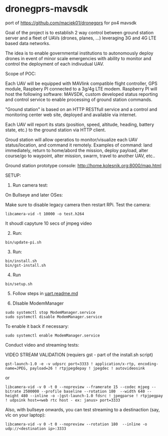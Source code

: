 # dronegprs-mavsdk
port of https://github.com/maciek01/dronegprs for px4 mavsdk


Goal of the project is to establish 2 way control between ground station server and a fleet of UAVs (drones, planes, ...) leveraging 3G and 4G LTE based data networks.

The idea is to enable governmental institutions to autonomously deploy drones in event of minor scale emergencies with ability to monitor and control the deployment of each indivudual UAV.

Scope of POC:

Each UAV will be equipped with MAVlink compatible flight controller, GPS module, Raspbery PI connected to a 3g/4g LTE modem. Raspberry PI will host the following software: MAVSDK, custom developed status reporting and control service to enable processing of ground station commands.

"Ground station" is based on an HTTP RESTfull service and a control and monitoring center web site, deployed and available via internet.

Each UAV will report its stats (position, speed, altitude, heading, battery state, etc.) to the ground station via HTTP client.

Groud station will allow operatios to monitor/visualize each UAV status/location, and command it remotely. Examples of command: land immediately, return to home/abord the mission, deploy payload, alter course/go to waypoint, alter mission, swarm, travel to another UAV, etc..


Ground station prototype console: http://home.kolesnik.org:8000/map.html



SETUP:

1. Run camera test:

On Bullseye and later OSes:

Make sure to disable legacy camera then restart RPi.
Test the camera:
```
libcamera-vid -t 10000 -o test.h264
```

It shoudl capyture 10 secs of jmpeg video

2. Run:
```
bin/update-pi.sh
```
3. Run:
```
bin/install.sh
bin/gst-install.sh
```
4. Run
```
bin/setup.sh
```
5. Follow steps in [uart.readme.md](./uart.readme.md)


7. DIsable ModemManager
```
sudo systemctl stop ModemManager.service
sudo systemctl disable ModemManager.service
```

To enable it back if necessary:
```
sudo systemctl enable ModemManager.service
```



Conduct video and streaming tests:

VIDEO STREAM VALIDATION (requiers gst - part of the install.sh script)
```
gst-launch-1.0 -e -v udpsrc port=3333 ! application/x-rtp, encoding-name=JPEG, payload=26 ! rtpjpegdepay ! jpegdec ! autovideosink
```
or
```
libcamera-vid -v 0 -t 0 --nopreview --framerate 15 --codec mjpeg --bitrate 2500000 --profile baseline --rotation 180  --width 640 --height 480 --inline -o -|gst-launch-1.0 fdsrc ! jpegparse ! rtpjpegpay ! udpsink host=<web rtc host - ex: janus> port=3333
```

Also, with bullseye onwards, you can test streaming to a destinaction (say, vlc on your laptop):
```
libcamera-vid -v 0 -t 0 --nopreview --rotation 180  --inline -o udp://<destination ip>:3333
```



